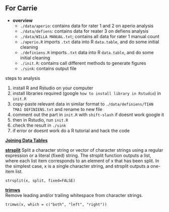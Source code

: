 



## For Carrie 



+ __overview__
    + `./data/aperio`: contains data for rater 1 and 2 on aperio analysis
    + `./data/defiens`: contains data for reater 3 on defiens analysis
    + `./data/WILLA MANUAL.txt`; contains all data for rater 1 manual count
    + `./aperio.R` imports `.txt` data into R `data.table`, and do some initial cleaning
    + `./definiens.R` imports `.txt` data into R `data.table`, and do some initial cleaning
    + `./init.R`: contains call different methods to generate figures
    + `./sink`: contains output file


steps to analysis
1. install R and Rstudio on your computer
2. install libraries required (google `how to install library in Rstudio`) in `init.R`
3. copy-paste relevant data in similar format to `./data/definiens/TIAN TMA1 DEFINIENS.txt` and rename to new file
4. comment out the part in `init.R` with `shift-slash` if doesnt work google it
5. then in Rstudio, run `init.R` 
6. check the result in `./sink`
7. if error or doesnt work do a R tutorial and hack the code



[__Joining Data Tables__](https://rstudio-pubs-static.s3.amazonaws.com/52230_5ae0d25125b544caab32f75f0360e775.html)  

[__strsplit__](http://rfunction.com/archives/1499)
Split a character string or vector of character strings using a regular expression or a literal (fixed) string. The strsplit function outputs a list, where each list item corresponds to an element of x that has been split. In the simplest case, x is a single character string, and strsplit outputs a one-item list.

`strsplit(x, split, fixed=FALSE)`


[__trimws__](http://stat.ethz.ch/R-manual/R-patched/library/base/html/trimws.html)  
Remove leading and/or trailing whitespace from character strings.

`trimws(x, which = c("both", "left", "right"))`

